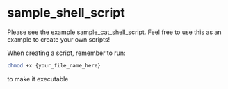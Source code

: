 # sample_shell_script

Please see the example sample_cat_shell_script.
Feel free to use this as an example to create your own scripts!

When creating a script, remember to run:
```bash
chmod +x {your_file_name_here}
```
to make it executable